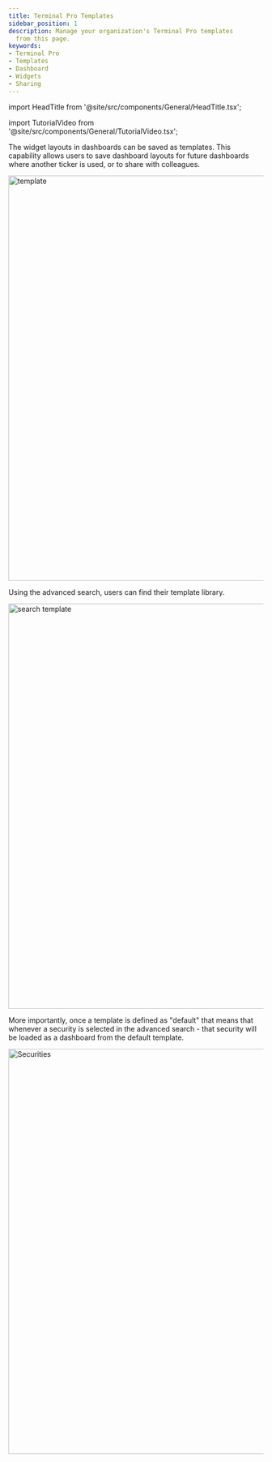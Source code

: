 ```yaml
---
title: Terminal Pro Templates
sidebar_position: 1
description: Manage your organization's Terminal Pro templates
  from this page.
keywords:
- Terminal Pro
- Templates
- Dashboard
- Widgets
- Sharing
---
```


import HeadTitle from '@site/src/components/General/HeadTitle.tsx';

<HeadTitle title="Terminal Pro Templates | OpenBB Terminal Pro Docs" />

import TutorialVideo from '@site/src/components/General/TutorialVideo.tsx';

<TutorialVideo
  youtubeLink="https://www.youtube.com/embed/_Fti4R5Fwrw?si=K82sUCpsvz0CNMSy"
  videoLegend="Short introduction to templates"
/>


The widget layouts in dashboards can be saved as templates. This capability allows users to save dashboard layouts for future dashboards where another ticker is used, or to share with colleagues.

<img className="pro-border-gradient" width="800" alt="template" src="https://github.com/OpenBB-finance/OpenBBTerminal/assets/25267873/f1e7e276-d5b8-4568-baa3-f1141a9957bd" />

Using the advanced search, users can find their template library.

<img className="pro-border-gradient" width="800" alt="search template" src="https://github.com/OpenBB-finance/OpenBBTerminal/assets/25267873/aa2e83f9-b64b-4d9a-afca-86ba22900868" />

More importantly, once a template is defined as "default" that means that whenever a security is selected in the advanced search - that security will be loaded as a dashboard from the default template.

<img className="pro-border-gradient" width="800" alt="Securities" src="https://github.com/OpenBB-finance/OpenBBTerminal/assets/25267873/e05607ce-401e-4a98-b493-41a55defb744" />

